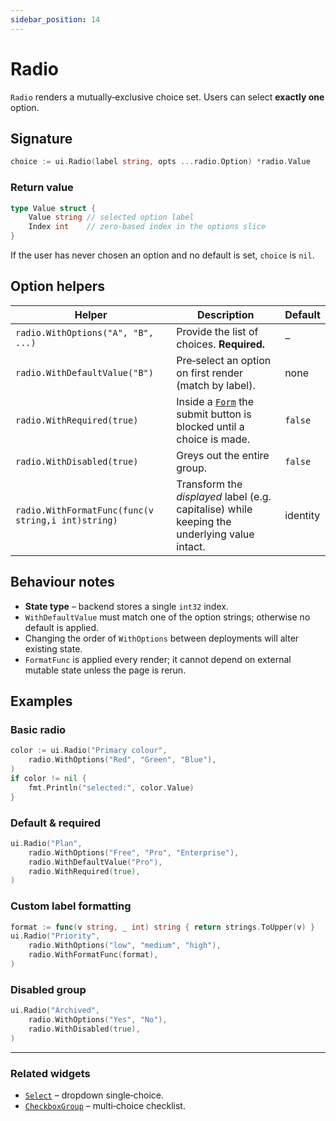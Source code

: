 ```yaml
---
sidebar_position: 14
---
```


# Radio

`Radio` renders a mutually‑exclusive choice set. Users can select **exactly one** option.

## Signature

```go
choice := ui.Radio(label string, opts ...radio.Option) *radio.Value
```

### Return value

```go
type Value struct {
    Value string // selected option label
    Index int    // zero‑based index in the options slice
}
```
If the user has never chosen an option and no default is set, `choice` is `nil`. 

## Option helpers

| Helper | Description | Default |
|--------|-------------|---------|
| `radio.WithOptions("A", "B", ...)` | Provide the list of choices. **Required.** | – |
| `radio.WithDefaultValue("B")` | Pre‑select an option on first render (match by label). | none |
| `radio.WithRequired(true)` | Inside a [`Form`](./form) the submit button is blocked until a choice is made. | `false` |
| `radio.WithDisabled(true)` | Greys out the entire group. | `false` |
| `radio.WithFormatFunc(func(v string,i int)string)` | Transform the *displayed* label (e.g. capitalise) while keeping the underlying value intact. | identity |

## Behaviour notes

* **State type** – backend stores a single `int32` index.
* `WithDefaultValue` must match one of the option strings; otherwise no default is applied.
* Changing the order of `WithOptions` between deployments will alter existing state.
* `FormatFunc` is applied every render; it cannot depend on external mutable state unless the page is rerun.

## Examples

### Basic radio

```go
color := ui.Radio("Primary colour",
    radio.WithOptions("Red", "Green", "Blue"),
)
if color != nil {
    fmt.Println("selected:", color.Value)
}
```

### Default & required

```go
ui.Radio("Plan",
    radio.WithOptions("Free", "Pro", "Enterprise"),
    radio.WithDefaultValue("Pro"),
    radio.WithRequired(true),
)
```

### Custom label formatting

```go
format := func(v string, _ int) string { return strings.ToUpper(v) }
ui.Radio("Priority",
    radio.WithOptions("low", "medium", "high"),
    radio.WithFormatFunc(format),
)
```

### Disabled group

```go
ui.Radio("Archived",
    radio.WithOptions("Yes", "No"),
    radio.WithDisabled(true),
)
```

---

### Related widgets

* [`Select`](./select) – dropdown single‑choice.  
* [`CheckboxGroup`](./checkbox-group) – multi‑choice checklist.